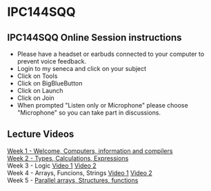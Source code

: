 # IPC144SQQ

## IPC144SQQ Online Session instructions

- Please have a headset or earbuds connected to your computer to prevent voice feedback. <br />
- Login to my seneca and click on your subject <br />
- Click on Tools <br />
- Click on BigBlueButton <br />
- Click on Launch <br />
- Click on Join <br />
- When prompted "Listen only or Microphone" please choose "Microphone" so you can take part in discussions. <br />


## Lecture Videos
[Week 1 - Welcome, Computers, information and compilers](https://www.youtube.com/watch?v=81jp_4qNX1w) <br />
[Week 2 - Types, Calculations, Expressions](https://www.youtube.com/watch?v=-R1qzFXkGSo) <br />
Week 3 - Logic [Video 1](https://www.youtube.com/watch?v=o0MC3PBuxaw) [Video 2](https://www.youtube.com/watch?v=CvEy9QCcQU4) <br />
Week 4 - Arrays, Funcions, Strings [Video 1](https://www.youtube.com/watch?v=y2e8Vr-fHcQ) [Video 2](https://www.youtube.com/watch?v=rp8vXIrwVNg) <br />
Week 5 - [Parallel arrays, Structures, functions](https://youtu.be/Dl5NmKPUQVw) <br />
